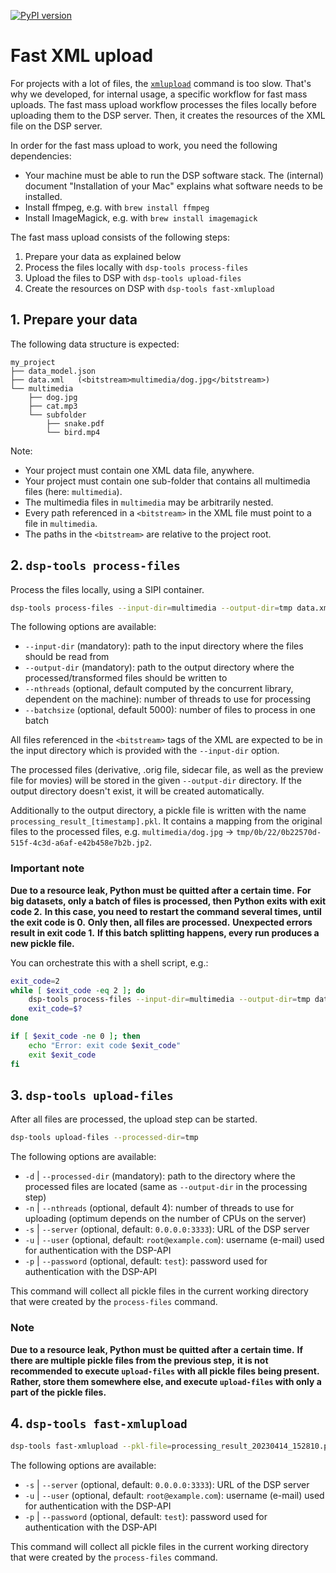[![PyPI version](https://badge.fury.io/py/dsp-tools.svg)](https://badge.fury.io/py/dsp-tools)

# Fast XML upload

For projects with a lot of files, 
the [`xmlupload`](../cli-commands.md#xmlupload) command is too slow.
That's why we developed, for internal usage, a specific workflow for fast mass uploads.
The fast mass upload workflow processes the files locally before uploading them to the DSP server.
Then, it creates the resources of the XML file on the DSP server.

In order for the fast mass upload to work, you need the following dependencies:

- Your machine must be able to run the DSP software stack. 
  The (internal) document "Installation of your Mac" explains what software needs to be installed.
- Install ffmpeg, e.g. with `brew install ffmpeg`
- Install ImageMagick, e.g. with `brew install imagemagick`

The fast mass upload consists of the following steps:

1. Prepare your data as explained below
2. Process the files locally with `dsp-tools process-files`
3. Upload the files to DSP with `dsp-tools upload-files`
4. Create the resources on DSP with `dsp-tools fast-xmlupload`


## 1. Prepare your data

The following data structure is expected:

```text
my_project
├── data_model.json
├── data.xml   (<bitstream>multimedia/dog.jpg</bitstream>)
└── multimedia
    ├── dog.jpg
    ├── cat.mp3
    └── subfolder
        ├── snake.pdf
        └── bird.mp4
```

Note:

- Your project must contain one XML data file, anywhere.
- Your project must contain one sub-folder that contains all multimedia files (here: `multimedia`).
- The multimedia files in `multimedia` may be arbitrarily nested.
- Every path referenced in a `<bitstream>` in the XML file must point to a file in `multimedia`.
- The paths in the `<bitstream>` are relative to the project root.


## 2. `dsp-tools process-files`

Process the files locally, using a SIPI container.

```bash
dsp-tools process-files --input-dir=multimedia --output-dir=tmp data.xml 
```

The following options are available:

- `--input-dir` (mandatory): path to the input directory where the files should be read from 
- `--output-dir` (mandatory): path to the output directory where the processed/transformed files should be written to
- `--nthreads` (optional, default computed by the concurrent library, dependent on the machine): 
  number of threads to use for processing
- `--batchsize` (optional, default 5000): number of files to process in one batch

All files referenced in the `<bitstream>` tags of the XML 
are expected to be in the input directory 
which is provided with the `--input-dir` option.

The processed files 
(derivative, .orig file, sidecar file, as well as the preview file for movies) 
will be stored in the given `--output-dir` directory.
If the output directory doesn't exist, it will be created automatically.

Additionally to the output directory,
a pickle file is written with the name `processing_result_[timestamp].pkl`.
It contains a mapping from the original files to the processed files,
e.g. `multimedia/dog.jpg` -> `tmp/0b/22/0b22570d-515f-4c3d-a6af-e42b458e7b2b.jp2`.


### Important note

**Due to a resource leak, Python must be quitted after a certain time.**
**For big datasets, only a batch of files is processed, then Python exits with exit code 2.**
**In this case, you need to restart the command several times, until the exit code is 0.**
**Only then, all files are processed.**
**Unexpected errors result in exit code 1.**
**If this batch splitting happens, every run produces a new pickle file.**

You can orchestrate this with a shell script, e.g.:

```bash
exit_code=2
while [ $exit_code -eq 2 ]; do
    dsp-tools process-files --input-dir=multimedia --output-dir=tmp data.xml
    exit_code=$?
done

if [ $exit_code -ne 0 ]; then
    echo "Error: exit code $exit_code"
    exit $exit_code
fi
```


## 3. `dsp-tools upload-files`

After all files are processed, the upload step can be started.


```bash
dsp-tools upload-files --processed-dir=tmp
```

The following options are available:

- `-d` | `--processed-dir` (mandatory): path to the directory where the processed files are located 
                           (same as `--output-dir` in the processing step)
- `-n` | `--nthreads` (optional, default 4): number of threads to use for uploading 
                      (optimum depends on the number of CPUs on the server)
- `-s` | `--server` (optional, default: `0.0.0.0:3333`): URL of the DSP server 
- `-u` | `--user` (optional, default: `root@example.com`): username (e-mail) used for authentication with the DSP-API 
- `-p` | `--password` (optional, default: `test`): password used for authentication with the DSP-API 

This command will collect all pickle files in the current working directory 
that were created by the `process-files` command.


### Note

**Due to a resource leak, Python must be quitted after a certain time.**
**If there are multiple pickle files from the previous step,**
**it is not recommended to execute `upload-files` with all pickle files being present.**
**Rather, store them somewhere else, and execute `upload-files` with only a part of the pickle files.**


## 4. `dsp-tools fast-xmlupload`

```bash
dsp-tools fast-xmlupload --pkl-file=processing_result_20230414_152810.pkl data.xml
```

The following options are available:

- `-s` | `--server` (optional, default: `0.0.0.0:3333`): URL of the DSP server 
- `-u` | `--user` (optional, default: `root@example.com`): username (e-mail) used for authentication with the DSP-API 
- `-p` | `--password` (optional, default: `test`): password used for authentication with the DSP-API 

This command will collect all pickle files in the current working directory 
that were created by the `process-files` command.
